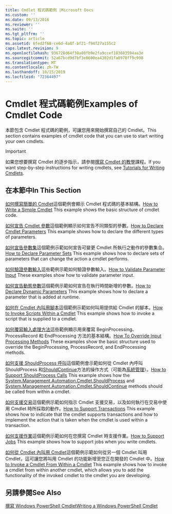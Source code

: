 ```yaml
---
title: Cmdlet 程式碼範例 |Microsoft Docs
ms.custom: ''
ms.date: 09/13/2016
ms.reviewer: ''
ms.suite: ''
ms.tgt_pltfrm: ''
ms.topic: article
ms.assetid: 6fed2f68-ce6d-4a8f-bf21-f94f27a155c2
caps.latest.revision: 9
ms.openlocfilehash: 936728d64f30a08fb9e2fa9ccef103683594aa3e
ms.sourcegitcommit: 52a67bcd9d7bf3e8600ea4302d1fa8970ff9c998
ms.translationtype: MT
ms.contentlocale: zh-TW
ms.lasthandoff: 10/15/2019
ms.locfileid: "72364497"
---
```

# <a name="examples-of-cmdlet-code"></a><span data-ttu-id="968b0-102">Cmdlet 程式碼範例</span><span class="sxs-lookup"><span data-stu-id="968b0-102">Examples of Cmdlet Code</span></span>

<span data-ttu-id="968b0-103">本節包含 Cmdlet 程式碼的範例，可讓您用來開始撰寫自己的 Cmdlet。</span><span class="sxs-lookup"><span data-stu-id="968b0-103">This section contains examples of cmdlet code that you can use to start writing your own cmdlets.</span></span>

> [!IMPORTANT]
> <span data-ttu-id="968b0-104">如果您想要撰寫 Cmdlet 的逐步指示，請參閱[撰寫 Cmdlet 的教學](./tutorials-for-writing-cmdlets.md)課程。</span><span class="sxs-lookup"><span data-stu-id="968b0-104">If you want step-by-step instructions for writing cmdlets, see [Tutorials for Writing Cmdlets](./tutorials-for-writing-cmdlets.md).</span></span>

## <a name="in-this-section"></a><span data-ttu-id="968b0-105">在本節中</span><span class="sxs-lookup"><span data-stu-id="968b0-105">In This Section</span></span>

<span data-ttu-id="968b0-106">[如何撰寫簡單的 Cmdlet](./how-to-write-a-simple-cmdlet.md)這個範例會顯示 Cmdlet 程式碼的基本結構。</span><span class="sxs-lookup"><span data-stu-id="968b0-106">[How to Write a Simple Cmdlet](./how-to-write-a-simple-cmdlet.md) This example shows the basic structure of cmdlet code.</span></span>

<span data-ttu-id="968b0-107">[如何宣告 Cmdlet 參數](./how-to-declare-cmdlet-parameters.md)這個範例顯示如何宣告不同類型的參數。</span><span class="sxs-lookup"><span data-stu-id="968b0-107">[How to Declare Cmdlet Parameters](./how-to-declare-cmdlet-parameters.md) This example shows how to declare the different types of parameters.</span></span>

<span data-ttu-id="968b0-108">[如何宣告參數集](./how-to-declare-parameter-sets.md)這個範例示範如何宣告可變更 Cmdlet 所執行之動作的參數集合。</span><span class="sxs-lookup"><span data-stu-id="968b0-108">[How to Declare Parameter Sets](./how-to-declare-parameter-sets.md) This example shows how to declare sets of parameters that can change the action a cmdlet performs.</span></span>

<span data-ttu-id="968b0-109">[如何驗證參數輸入](./how-to-validate-parameter-input.md)這些範例示範如何驗證參數輸入。</span><span class="sxs-lookup"><span data-stu-id="968b0-109">[How to Validate Parameter Input](./how-to-validate-parameter-input.md) These examples show how to validate parameter input.</span></span>

<span data-ttu-id="968b0-110">[如何宣告動態參數](./how-to-declare-dynamic-parameters.md)這個範例示範如何宣告在執行時間新增的參數。</span><span class="sxs-lookup"><span data-stu-id="968b0-110">[How to Declare Dynamic Parameters](./how-to-declare-dynamic-parameters.md) This example shows how to declare a parameter that is added at runtime.</span></span>

<span data-ttu-id="968b0-111">[如何在 Cmdlet 內叫用腳本](./how-to-invoke-scripts-within-a-cmdlet.md)這個範例示範如何叫用提供給 Cmdlet 的腳本。</span><span class="sxs-lookup"><span data-stu-id="968b0-111">[How to Invoke Scripts Within a Cmdlet](./how-to-invoke-scripts-within-a-cmdlet.md) This example shows how to invoke a script that is supplied to a cmdlet.</span></span>

<span data-ttu-id="968b0-112">[如何覆寫輸入處理方法](./how-to-override-input-processing-methods.md)這些範例顯示用來覆寫 BeginProcessing、ProcessRecord 和 EndProcessing 方法的基本結構。</span><span class="sxs-lookup"><span data-stu-id="968b0-112">[How To Override Input Processing Methods](./how-to-override-input-processing-methods.md) These examples show the basic structure used to override the BeginProcessing, ProcessRecord, and EndProcessing methods.</span></span>

<span data-ttu-id="968b0-113">[如何支援 ShouldProcess 呼叫](./how-to-request-confirmations.md)這個範例會示範如何從 Cmdlet 內呼叫 ShouldProcess 和[ShouldContinue](/dotnet/api/System.Management.Automation.Cmdlet.ShouldContinue)方法的操作方式（可能為[系統管理](/dotnet/api/System.Management.Automation.Cmdlet.ShouldProcess)）。</span><span class="sxs-lookup"><span data-stu-id="968b0-113">[How to Support ShouldProcess Calls](./how-to-request-confirmations.md) This example shows how the [System.Management.Automation.Cmdlet.ShouldProcess](/dotnet/api/System.Management.Automation.Cmdlet.ShouldProcess) and [System.Management.Automation.Cmdlet.ShouldContinue](/dotnet/api/System.Management.Automation.Cmdlet.ShouldContinue) methods should be called from within a cmdlet.</span></span>

<span data-ttu-id="968b0-114">[如何支援交易](./how-to-support-transactions.md)這個範例示範如何指示 Cmdlet 支援交易，以及如何執行在交易中使用 Cmdlet 時所採取的動作。</span><span class="sxs-lookup"><span data-stu-id="968b0-114">[How to Support Transactions](./how-to-support-transactions.md) This example shows how to indicate that the cmdlet supports transactions and how to implement the action that is taken when the cmdlet is used within a transaction.</span></span>

<span data-ttu-id="968b0-115">[如何支援作業](./how-to-support-jobs.md)這個範例示範如何在您撰寫 Cmdlet 時支援作業。</span><span class="sxs-lookup"><span data-stu-id="968b0-115">[How to Support Jobs](./how-to-support-jobs.md) This example shows how to support jobs when you write cmdlets.</span></span>

<span data-ttu-id="968b0-116">[如何從 Cmdlet 內叫用 Cmdlet](./how-to-invoke-a-cmdlet-from-within-a-cmdlet.md)這個範例示範如何從另一個 Cmdlet 叫用 Cmdlet，這可讓您將叫用 Cmdlet 的功能新增至您正在開發的 Cmdlet 中。</span><span class="sxs-lookup"><span data-stu-id="968b0-116">[How to Invoke a Cmdlet From Within a Cmdlet](./how-to-invoke-a-cmdlet-from-within-a-cmdlet.md) This example shows how to invoke a cmdlet from within another cmdlet, which allows you to add the functionality of the invoked cmdlet to the cmdlet you are developing.</span></span>

## <a name="see-also"></a><span data-ttu-id="968b0-117">另請參閱</span><span class="sxs-lookup"><span data-stu-id="968b0-117">See Also</span></span>

[<span data-ttu-id="968b0-118">撰寫 Windows PowerShell Cmdlet</span><span class="sxs-lookup"><span data-stu-id="968b0-118">Writing a Windows PowerShell Cmdlet</span></span>](./writing-a-windows-powershell-cmdlet.md)
